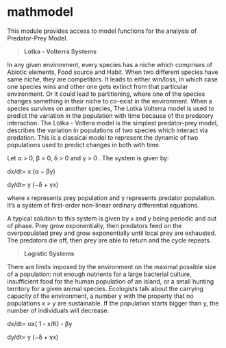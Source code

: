 # mathmodel

This module provides access to model functions for the analysis of Predator-Prey Model.

> **Lotka - Volterra Systems**

In any given environment, every species has a niche which comprises of Abiotic elements, Food source and Habit. When two different species have same niche, they are competitors. It leads to either win/loss, in which case one species wins and other one gets extinct from that particular environment. Or it could lead to partitioning, where one of the species changes something in their niche to co-exist in the environment. When a species survives on another species, The Lotka Volterra model is used to predict the variation in the population with time because of the predatory interaction. 
The Lotka - Voltera model is the simplest predator-prey model, describes the variation in populations of two species which interact via predation. This is a classical model to represent the dynamic of two populations used to predict changes in both with time.

Let α > 0, β > 0, δ > 0 and γ > 0 . The system is given by:

dx/dt= x (α − βy)

dy/dt= y (−δ + γx)

where x represents prey population and y represents predator population. It’s a system of first-order non-linear ordinary differential equations.

A typical solution to this system is given by x and y being periodic and out of phase. Prey grow exponentially, then predators feed on the overpopulated prey and grow exponentially until local prey are exhausted. The predators die off, then prey are able to return and the cycle repeats. 

>  **Logistic Systems**

There are limits imposed by the environment on the maximal possible size of a population: not
enough nutrients for a large bacterial culture, insufficient food for the human population of an island, or a small hunting territory for a given animal species. Ecologists talk about the carrying capacity of the environment, a number y with the property that no populations x > y are sustainable. If the population starts bigger than y, the number of individuals will decrease.

dx/dt= αx( 1 - x/K) - βy

dy/dt= y (−δ + γx)

